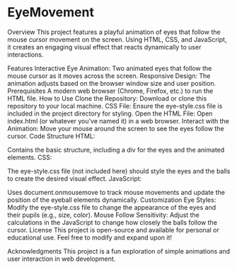 # EyeMovement
Overview
This project features a playful animation of eyes that follow the mouse cursor movement on the screen. Using HTML, CSS, and JavaScript, it creates an engaging visual effect that reacts dynamically to user interactions.

Features
Interactive Eye Animation: Two animated eyes that follow the mouse cursor as it moves across the screen.
Responsive Design: The animation adjusts based on the browser window size and user position.
Prerequisites
A modern web browser (Chrome, Firefox, etc.) to run the HTML file.
How to Use
Clone the Repository: Download or clone this repository to your local machine.
CSS File: Ensure the eye-style.css file is included in the project directory for styling.
Open the HTML File: Open index.html (or whatever you've named it) in a web browser.
Interact with the Animation: Move your mouse around the screen to see the eyes follow the cursor.
Code Structure
HTML:

Contains the basic structure, including a div for the eyes and the animated elements.
CSS:

The eye-style.css file (not included here) should style the eyes and the balls to create the desired visual effect.
JavaScript:

Uses document.onmousemove to track mouse movements and update the position of the eyeball elements dynamically.
Customization
Eye Styles: Modify the eye-style.css file to change the appearance of the eyes and their pupils (e.g., size, color).
Mouse Follow Sensitivity: Adjust the calculations in the JavaScript to change how closely the balls follow the cursor.
License
This project is open-source and available for personal or educational use. Feel free to modify and expand upon it!

Acknowledgments
This project is a fun exploration of simple animations and user interaction in web development.

